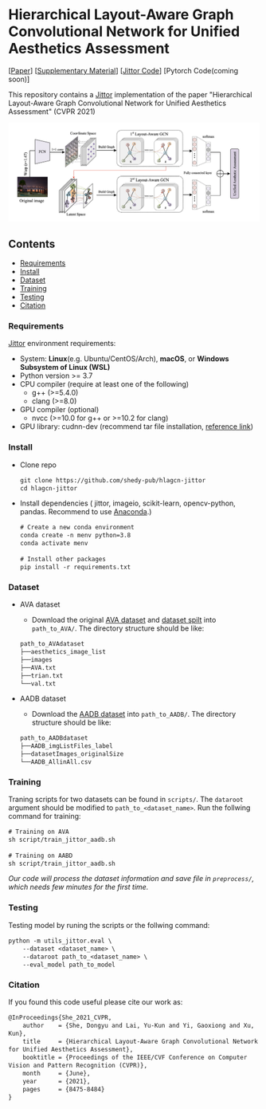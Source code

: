 

# Hierarchical Layout-Aware Graph Convolutional Network for Unified Aesthetics Assessment

[[Paper](https://openaccess.thecvf.com/content/CVPR2021/papers/She_Hierarchical_Layout-Aware_Graph_Convolutional_Network_for_Unified_Aesthetics_Assessment_CVPR_2021_paper.pdf)]  [[Supplementary Material](https://openaccess.thecvf.com/content/CVPR2021/supplemental/She_Hierarchical_Layout-Aware_Graph_CVPR_2021_supplemental.pdf)]  [[Jittor Code](https://github.com/shedy-pub/hlagcn-jittor)]  [Pytorch Code(coming soon)]

This repository contains a <a href="https://github.com/Jittor/Jittor" target="_blank">Jittor</a> implementation of the paper "Hierarchical Layout-Aware Graph Convolutional Network for Unified Aesthetics Assessment" (CVPR 2021)

![pipeline](figs/pipeline.jpg)

## Contents

   * [Requirements](#Requirements)
   * [Install](#Install)
   * [Dataset](#Dataset)
   * [Training](#Training)
   * [Testing](#Testing)
   * [Citation](#Citation)

### Requirements

[Jittor](https://github.com/Jittor/Jittor#install) environment requirements:

  * System: **Linux**(e.g. Ubuntu/CentOS/Arch), **macOS**, or **Windows Subsystem of Linux (WSL)**
  * Python version >= 3.7
  * CPU compiler (require at least one of the following)
    * g++ (>=5.4.0)
    * clang (>=8.0)
  * GPU compiler (optional)
    * nvcc (>=10.0 for g++ or >=10.2 for clang)
  * GPU library: cudnn-dev (recommend tar file installation, [reference link](https://docs.nvidia.com/deeplearning/cudnn/install-guide/index.html#installlinux-tar))

### Install

- Clone repo

  ```
  git clone https://github.com/shedy-pub/hlagcn-jittor
  cd hlagcn-jittor
  ```
- Install dependencies ( jittor, imageio, scikit-learn, opencv-python, pandas. Recommend to use [Anaconda](https://www.anaconda.com/).)

  ```
  # Create a new conda environment
  conda create -n menv python=3.8
  conda activate menv

  # Install other packages
  pip install -r requirements.txt
  ```

### Dataset

- AVA dataset

  - Download the original [AVA dataset](https://github.com/mtobeiyf/ava_downloader/tree/master/AVA_dataset) and  [dataset spilt](https://github.com/BestiVictory/ILGnet) into `path_to_AVA/`. The directory structure should be like:

  ```
  path_to_AVAdataset
  ├──aesthetics_image_list
  ├──images
  ├──AVA.txt
  ├──trian.txt
  └──val.txt
  ```

- AADB dataset
  - Download the [AADB dataset](https://www.ics.uci.edu/~skong2/aesthetics.html) into `path_to_AADB/`. The directory structure should be like:

  ```
  path_to_AADBdataset
  ├──AADB_imgListFiles_label
  ├──datasetImages_originalSize
  └──AADB_AllinAll.csv
  ```


### Training
  
  Traning scripts for two datasets can be found in  `scripts/`. The `dataroot` argument should be modified to `path_to_<dataset_name>`. Run the follwing command for training:

  ```
  # Training on AVA
  sh script/train_jittor_aadb.sh

  # Training on AABD
  sh script/train_jittor_aadb.sh
  ```

*Our code will process the dataset information and save file in `preprocess/`, which needs few minutes for the first time.*

### Testing

  Testing model by runing the scripts or the follwing command:

  ```
  python -m utils_jittor.eval \
      --dataset <dataset_name> \
      --dataroot path_to_<dataset_name> \
      --eval_model path_to_model
  ```

### Citation

  If you found this code useful please cite our work as:

  ```
  @InProceedings{She_2021_CVPR,
      author    = {She, Dongyu and Lai, Yu-Kun and Yi, Gaoxiong and Xu, Kun},
      title     = {Hierarchical Layout-Aware Graph Convolutional Network for Unified Aesthetics Assessment},
      booktitle = {Proceedings of the IEEE/CVF Conference on Computer Vision and Pattern Recognition (CVPR)},
      month     = {June},
      year      = {2021},
      pages     = {8475-8484}
  }
  ```
